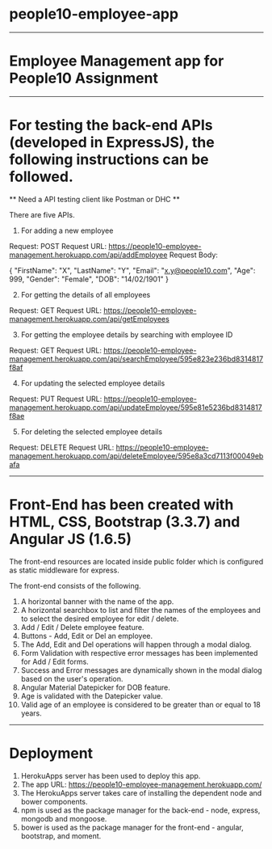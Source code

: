 # people10-employee-app

***********************************************************************************************************
# Employee Management app for People10 Assignment
***********************************************************************************************************

# For testing the back-end APIs (developed in ExpressJS), the following instructions can be followed.

** Need a API testing client like Postman or DHC **

There are five APIs.

1. For adding a new employee
 
Request: POST
Request URL: https://people10-employee-management.herokuapp.com/api/addEmployee
Request Body: 

{
	"FirstName": "X",
	"LastName": "Y",
	"Email": "x.y@people10.com",
	"Age": 999,
	"Gender": "Female",
	"DOB": "14/02/1901"
}

2. For getting the details of all employees

Request: GET
Request URL: https://people10-employee-management.herokuapp.com/api/getEmployees

3. For getting the employee details by searching with employee ID

Request: GET
Request URL: https://people10-employee-management.herokuapp.com/api/searchEmployee/595e823e236bd8314817f8af

4. For updating the selected employee details

Request: PUT
Request URL: https://people10-employee-management.herokuapp.com/api/updateEmployee/595e81e5236bd8314817f8ae

5. For deleting the selected employee details

Request: DELETE
Request URL: https://people10-employee-management.herokuapp.com/api/deleteEmployee/595e8a3cd7113f00049ebafa

***********************************************************************************************************

# Front-End has been created with HTML, CSS, Bootstrap (3.3.7) and Angular JS (1.6.5)

The front-end resources are located inside public folder which is configured as static middleware for express.

The front-end consists of the following.

1. A horizontal banner with the name of the app.
2. A horizontal searchbox to list and filter the names of the employees and to select the desired employee for edit / delete.
3. Add / Edit / Delete employee feature.
4. Buttons - Add, Edit or Del an employee.
5. The Add, Edit and Del operations will happen through a modal dialog.
6. Form Validation with respective error messages has been implemented for Add / Edit forms.
7. Success and Error messages are dynamically shown in the modal dialog based on the user's operation.
8. Angular Material Datepicker for DOB feature.
9. Age is validated with the Datepicker value.
10. Valid age of an employee is considered to be greater than or equal to 18 years.

***********************************************************************************************************

# Deployment

1. HerokuApps server has been used to deploy this app.
2. The app URL: https://people10-employee-management.herokuapp.com/
2. The HerokuApps server takes care of installing the dependent node and bower components.
3. npm is used as the package manager for the back-end - node, express, mongodb and mongoose.
4. bower is used as the package manager for the front-end - angular, bootstrap, and moment.